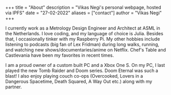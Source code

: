 +++
title = "About"
description = "Vikas Negi's personal webpage, hosted via IPFS"
date = "27-02-2022"
aliases = ["contact"]
author = "Vikas Negi"
+++

I currently work as a Metrology Design Engineer and Architect at ASML in the Netherlands. I love coding,
and my language of choice is Julia. Besides that, I occasionally tinker with my Raspberry Pi.
My other hobbies include listening to podcasts (big fan of Lex Fridman) during long walks, running,
and watching new shows/documentaries/anime on Netflix. Chef's Table and Castlevania have been my
favorites in recent times.

I am a proud owner of a custom built PC and a Xbox One S. On my PC, I last played the new
Tomb Raider and Doom series. Doom Eternal was such a blast! I also enjoy playing couch
co-ops (Overcooked, Lovers in a Dangerous Spacetime, Death Squared, A Way Out etc.) along
with my partner.